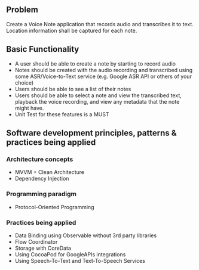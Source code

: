 ## Problem 
Create a Voice Note application that records audio and transcribes it to text. Location information shall be captured for each note.

## Basic Functionality

- A user should be able to create a note by starting to record audio
- Notes should be created with the audio recording and transcribed using some ASR/Voice-to-Text service (e.g. Google ASR API or others of your choice)
- Users should be able to see a list of their notes
- Users should be able to select a note and view the transcribed text, playback the voice recording, and view any metadata that the note might have.
- Unit Test for these features is a MUST

## Software development principles, patterns & practices being applied
### Architecture concepts
* MVVM + Clean Architecture 
* Dependency Injection
### Programming paradigm
* Protocol-Oriented Programming
### Practices being applied
* Data Binding using Observable without 3rd party libraries 
* Flow Coordinator
* Storage with CoreData
* Using CocoaPod for GoogleAPIs integrations
* Using Speech-To-Text and Text-To-Speech Services
